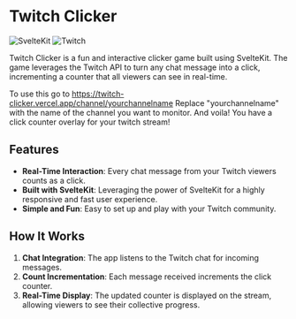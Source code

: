 # Twitch Clicker

![SvelteKit](https://img.shields.io/badge/SvelteKit-3e84c1?style=flat&logo=svelte&logoColor=white)
![Twitch](https://img.shields.io/badge/Twitch-9146FF?style=flat&logo=twitch&logoColor=white)

Twitch Clicker is a fun and interactive clicker game built using SvelteKit. The game leverages the Twitch API to turn any chat message into a click, incrementing a counter that all viewers can see in real-time.

To use this go to https://twitch-clicker.vercel.app/channel/yourchannelname Replace "yourchannelname" with the name of the channel you want to monitor. And voila! You have a click counter overlay for your twitch stream!


## Features

- **Real-Time Interaction**: Every chat message from your Twitch viewers counts as a click.
- **Built with SvelteKit**: Leveraging the power of SvelteKit for a highly responsive and fast user experience.
- **Simple and Fun**: Easy to set up and play with your Twitch community.

## How It Works

1. **Chat Integration**: The app listens to the Twitch chat for incoming messages.
2. **Count Incrementation**: Each message received increments the click counter.
3. **Real-Time Display**: The updated counter is displayed on the stream, allowing viewers to see their collective progress.
